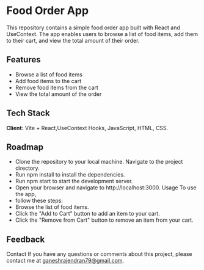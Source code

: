 
# Food Order App

This repository contains a simple food order app built with React and UseContext. The app enables users to browse a list of food items, add them to their cart, and view the total amount of their order.



## Features

- Browse a list of food items 
- Add food items to the cart 
- Remove food items from the cart 
- View the total amount of the order


## Tech Stack

**Client:** Vite + React,UseContext Hooks, JavaScript, HTML, CSS.



## Roadmap

- Clone the repository to your local machine. Navigate to the project directory. 
- Run npm install to install the dependencies.  
- Run npm start to start the development server.
- Open your browser and navigate to http://localhost:3000. Usage To use the app, 
- follow these steps:
- Browse the list of food items. 
- Click the "Add to Cart" button to add an item to your cart. 
- Click the "Remove from Cart" button to remove an item from your cart.


## Feedback

Contact If you have any questions or comments about this project, please contact me at ganeshrajendran79@gmail.com.

